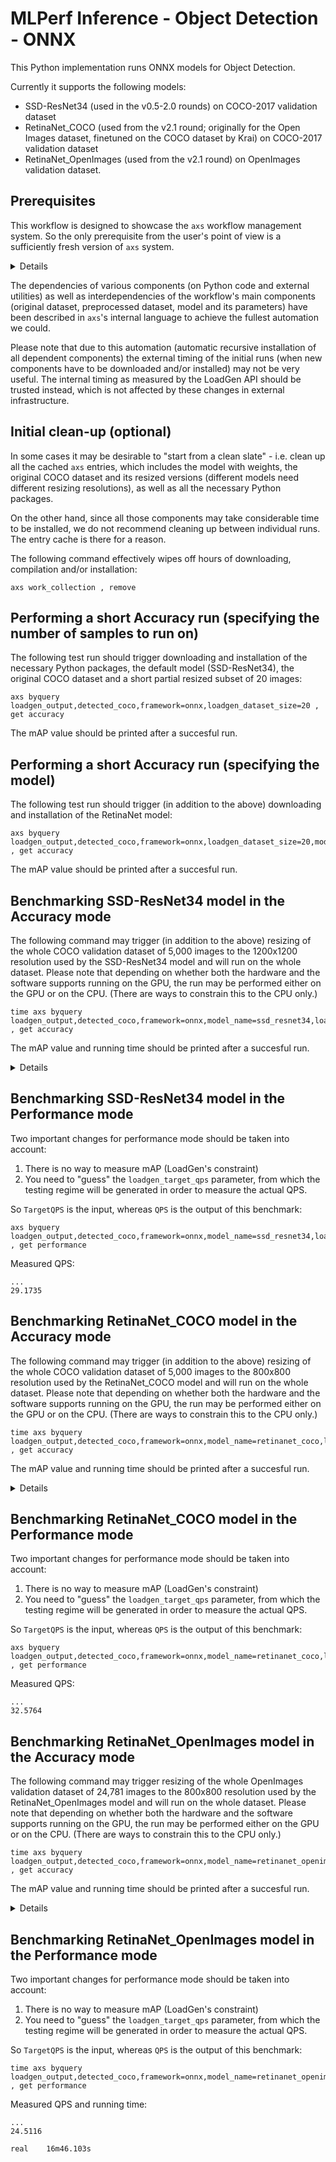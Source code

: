 # MLPerf Inference - Object Detection - ONNX

This Python implementation runs ONNX models for Object Detection.

Currently it supports the following models:
- SSD-ResNet34 (used in the v0.5-2.0 rounds) on COCO-2017 validation dataset
- RetinaNet_COCO (used from the v2.1 round; originally for the Open Images dataset, finetuned on the COCO dataset by Krai) on COCO-2017 validation dataset
- RetinaNet_OpenImages (used from the v2.1 round) on OpenImages validation dataset.

## Prerequisites

This workflow is designed to showcase the `axs` workflow management system.
So the only prerequisite from the user's point of view is a sufficiently fresh version of `axs` system.

<details><pre>
git clone https://github.com/krai/axs
</pre></details>

The dependencies of various components (on Python code and external utilities) as well as interdependencies of the workflow's main components (original dataset, preprocessed dataset, model and its parameters) have been described in `axs`'s internal language to achieve the fullest automation we could.

Please note that due to this automation (automatic recursive installation of all dependent components) the external timing of the initial runs (when new components have to be downloaded and/or installed) may not be very useful. The internal timing as measured by the LoadGen API should be trusted instead, which is not affected by these changes in external infrastructure.


## Initial clean-up (optional)

In some cases it may be desirable to "start from a clean slate" - i.e. clean up all the cached `axs` entries,
which includes the model with weights, the original COCO dataset and its resized versions
(different models need different resizing resolutions), as well as all the necessary Python packages.

On the other hand, since all those components may take considerable time to be installed, we do not recommend cleaning up between individual runs.
The entry cache is there for a reason.

The following command effectively wipes off hours of downloading, compilation and/or installation:
```
axs work_collection , remove
```


## Performing a short Accuracy run (specifying the number of samples to run on)

The following test run should trigger downloading and installation of the necessary Python packages, the default model (SSD-ResNet34), the original COCO dataset and a short partial resized subset of 20 images:
```
axs byquery loadgen_output,detected_coco,framework=onnx,loadgen_dataset_size=20 , get accuracy
```
The mAP value should be printed after a succesful run.


## Performing a short Accuracy run (specifying the model)

The following test run should trigger (in addition to the above) downloading and installation of the RetinaNet model:
```
axs byquery loadgen_output,detected_coco,framework=onnx,loadgen_dataset_size=20,model_name=retinanet_coco , get accuracy
```
The mAP value should be printed after a succesful run.


## Benchmarking SSD-ResNet34 model in the Accuracy mode

The following command may trigger (in addition to the above) resizing of the whole COCO validation dataset of 5,000 images to the 1200x1200 resolution used by the SSD-ResNet34 model and will run on the whole dataset. Please note that depending on whether both the hardware and the software supports running on the GPU, the run may be performed either on the GPU or on the CPU.
(There are ways to constrain this to the CPU only.)
```
time axs byquery loadgen_output,detected_coco,framework=onnx,model_name=ssd_resnet34,loadgen_dataset_size=5000,loadgen_buffer_size=100 , get accuracy
```
The mAP value and running time should be printed after a succesful run.
<details><pre>
...
 Average Precision  (AP) @[ IoU=0.50:0.95 | area=   all | maxDets=100 ] = 0.200
 Average Precision  (AP) @[ IoU=0.50      | area=   all | maxDets=100 ] = 0.381
 Average Precision  (AP) @[ IoU=0.75      | area=   all | maxDets=100 ] = 0.184
 Average Precision  (AP) @[ IoU=0.50:0.95 | area= small | maxDets=100 ] = 0.118
 Average Precision  (AP) @[ IoU=0.50:0.95 | area=medium | maxDets=100 ] = 0.258
 Average Precision  (AP) @[ IoU=0.50:0.95 | area= large | maxDets=100 ] = 0.233
 Average Recall     (AR) @[ IoU=0.50:0.95 | area=   all | maxDets=  1 ] = 0.200
 Average Recall     (AR) @[ IoU=0.50:0.95 | area=   all | maxDets= 10 ] = 0.321
 Average Recall     (AR) @[ IoU=0.50:0.95 | area=   all | maxDets=100 ] = 0.344
 Average Recall     (AR) @[ IoU=0.50:0.95 | area= small | maxDets=100 ] = 0.174
 Average Recall     (AR) @[ IoU=0.50:0.95 | area=medium | maxDets=100 ] = 0.407
 Average Recall     (AR) @[ IoU=0.50:0.95 | area= large | maxDets=100 ] = 0.416
mAP=19.973%

real    8m7.772s
</pre></details>


## Benchmarking SSD-ResNet34 model in the Performance mode

Two important changes for performance mode should be taken into account:
1. There is no way to measure mAP (LoadGen's constraint)
2. You need to "guess" the `loadgen_target_qps` parameter, from which the testing regime will be generated in order to measure the actual QPS.

So `TargetQPS` is the input, whereas `QPS` is the output of this benchmark:
```
axs byquery loadgen_output,detected_coco,framework=onnx,model_name=ssd_resnet34,loadgen_dataset_size=5000,loadgen_buffer_size=100,loadgen_mode=PerformanceOnly,loadgen_target_qps=32,verbosity=1 , get performance
```
Measured QPS:
```
...
29.1735
```


## Benchmarking RetinaNet_COCO model in the Accuracy mode

The following command may trigger (in addition to the above) resizing of the whole COCO validation dataset of 5,000 images to the 800x800 resolution used by the RetinaNet_COCO model and will run on the whole dataset. Please note that depending on whether both the hardware and the software supports running on the GPU, the run may be performed either on the GPU or on the CPU.
(There are ways to constrain this to the CPU only.)
```
time axs byquery loadgen_output,detected_coco,framework=onnx,model_name=retinanet_coco,loadgen_dataset_size=5000,loadgen_buffer_size=100 , get accuracy
```
The mAP value and running time should be printed after a succesful run.
<details><pre>
...
 Average Precision  (AP) @[ IoU=0.50:0.95 | area=   all | maxDets=100 ] = 0.353
 Average Precision  (AP) @[ IoU=0.50      | area=   all | maxDets=100 ] = 0.541
 Average Precision  (AP) @[ IoU=0.75      | area=   all | maxDets=100 ] = 0.371
 Average Precision  (AP) @[ IoU=0.50:0.95 | area= small | maxDets=100 ] = 0.182
 Average Precision  (AP) @[ IoU=0.50:0.95 | area=medium | maxDets=100 ] = 0.378
 Average Precision  (AP) @[ IoU=0.50:0.95 | area= large | maxDets=100 ] = 0.505
 Average Recall     (AR) @[ IoU=0.50:0.95 | area=   all | maxDets=  1 ] = 0.310
 Average Recall     (AR) @[ IoU=0.50:0.95 | area=   all | maxDets= 10 ] = 0.494
 Average Recall     (AR) @[ IoU=0.50:0.95 | area=   all | maxDets=100 ] = 0.538
 Average Recall     (AR) @[ IoU=0.50:0.95 | area= small | maxDets=100 ] = 0.339
 Average Recall     (AR) @[ IoU=0.50:0.95 | area=medium | maxDets=100 ] = 0.571
 Average Recall     (AR) @[ IoU=0.50:0.95 | area= large | maxDets=100 ] = 0.706
mAP=35.292%

real    4m11.754s
</pre></details>


## Benchmarking RetinaNet_COCO model in the Performance mode

Two important changes for performance mode should be taken into account:
1. There is no way to measure mAP (LoadGen's constraint)
2. You need to "guess" the `loadgen_target_qps` parameter, from which the testing regime will be generated in order to measure the actual QPS.

So `TargetQPS` is the input, whereas `QPS` is the output of this benchmark:
```
axs byquery loadgen_output,detected_coco,framework=onnx,model_name=retinanet_coco,loadgen_dataset_size=5000,loadgen_buffer_size=100,loadgen_mode=PerformanceOnly,loadgen_target_qps=38,verbosity=1 , get performance
```
Measured QPS:
```
...
32.5764
```

## Benchmarking RetinaNet_OpenImages model in the Accuracy mode

The following command may trigger resizing of the whole OpenImages validation dataset of 24,781 images to the 800x800 resolution used by the RetinaNet_OpenImages model and will run on the whole dataset. Please note that depending on whether both the hardware and the software supports running on the GPU, the run may be performed either on the GPU or on the CPU.
(There are ways to constrain this to the CPU only.)
```
time axs byquery loadgen_output,detected_coco,framework=onnx,model_name=retinanet_openimages,loadgen_dataset_size=24781,loadgen_buffer_size=200 , get accuracy
```
The mAP value and running time should be printed after a succesful run.
<details><pre>
...
 Average Precision  (AP) @[ IoU=0.50:0.95 | area=   all | maxDets=100 ] = 0.375
 Average Precision  (AP) @[ IoU=0.50      | area=   all | maxDets=100 ] = 0.524
 Average Precision  (AP) @[ IoU=0.75      | area=   all | maxDets=100 ] = 0.405
 Average Precision  (AP) @[ IoU=0.50:0.95 | area= small | maxDets=100 ] = 0.025
 Average Precision  (AP) @[ IoU=0.50:0.95 | area=medium | maxDets=100 ] = 0.124
 Average Precision  (AP) @[ IoU=0.50:0.95 | area= large | maxDets=100 ] = 0.415
 Average Recall     (AR) @[ IoU=0.50:0.95 | area=   all | maxDets=  1 ] = 0.420
 Average Recall     (AR) @[ IoU=0.50:0.95 | area=   all | maxDets= 10 ] = 0.599
 Average Recall     (AR) @[ IoU=0.50:0.95 | area=   all | maxDets=100 ] = 0.627
 Average Recall     (AR) @[ IoU=0.50:0.95 | area= small | maxDets=100 ] = 0.083
 Average Recall     (AR) @[ IoU=0.50:0.95 | area=medium | maxDets=100 ] = 0.333
 Average Recall     (AR) @[ IoU=0.50:0.95 | area= large | maxDets=100 ] = 0.678
mAP=37.525%

real    25m58.508s
</pre></details>


## Benchmarking RetinaNet_OpenImages model in the Performance mode

Two important changes for performance mode should be taken into account:
1. There is no way to measure mAP (LoadGen's constraint)
2. You need to "guess" the `loadgen_target_qps` parameter, from which the testing regime will be generated in order to measure the actual QPS.

So `TargetQPS` is the input, whereas `QPS` is the output of this benchmark:
```
time axs byquery loadgen_output,detected_coco,framework=onnx,model_name=retinanet_openimages,loadgen_dataset_size=24781,loadgen_buffer_size=200,loadgen_mode=PerformanceOnly,loadgen_target_qps=25,verbosity=1 , get performance
```
Measured QPS and running time:
```
...
24.5116

real    16m46.103s
```
